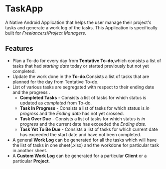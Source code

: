 # TaskApp
A Native Android Application that helps the user manage their project's tasks and generate a work log of the tasks. This Application is specifically built for *Freelancers*/*Project Managers*.

## Features
- Plan a To-do for every day from **Tentative To-do**,which consists a list of tasks that had *starting date* today or started previously but not yet completed.
- Update the work done in the **To-do**.Consists a list of tasks that are planned for the day from Tentative To-do. 
- List of various tasks are segregated with respect to their ending date and the progress .
  - **Completed Tasks** - Consists a list of tasks for which status is updated as *completed* from To-do.
  - **Task In Progress** - Consists a list of tasks for which status is *in progress* and the *Ending date* has not yet crossed.
  - **Task Over Due** - Consists a list of tasks for which status is *in progress* and the current date has exceeded the *Ending date*.
  - **Task Yet To Be Due** -  Consists a list of tasks for which current date has exceeded the start date and have not been completed.
- A general **Work Log** can be generated for all the tasks which will have the list of tasks in one sheet(.xlsx) and the workdone for particular task in another sheet.
- A **Custom Work Log** can be generated for a particular **Client** or a particular **Project**.
